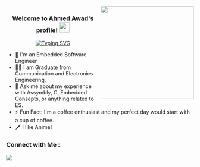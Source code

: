 
<img width="250" align="right" src="https://c.tenor.com/_DOBjnGspYAAAAAM/code-coding.gif">

<h3 align="center">
  Welcome to Ahmed Awad's profile!
  <img src="https://media.giphy.com/media/hvRJCLFzcasrR4ia7z/giphy.gif" width="28">
</h3>

<!-- Typing SVG by DenverCoder1 - https://github.com/DenverCoder1/readme-typing-svg -->
<p align="center">
           <a href="https://git.io/typing-svg"><img src="https://readme-typing-svg.herokuapp.com?font=Fira+Code&pause=1000&width=435&lines=Embedded+Software+Engineer;Never+Stop+Learning" alt="Typing SVG" /></a>
</p> 

- 🏢 I'm an Embedded Software Engineer 
- 👨‍💻 I am Graduate from Communication and Electronics Engineering.
- 💬 Ask me about my experience with Assymbly, C, Embedded Consepts, or anything related to ES.
- ⚡ Fun Fact: I'm a coffee enthusiast and my perfect day would start with a cup of coffee.
-  🗡 I like Anime!



### Connect with Me :

<a href="https://www.linkedin.com/in/ahmedmohawad" target="_blank"><img src="https://img.shields.io/badge/-Ahmed%20Awad-0077B5?style=for-the-badge&logo=Linkedin&logoColor=white"/></a>
